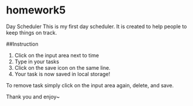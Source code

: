 # homework5
Day Scheduler
This is my first day scheduler. It is created to help people to keep things on track.

##Instruction
1. Click on the input area next to time
2. Type in your tasks
3. Click on the save icon on the same line.
4. Your task is now saved in local storage!

To remove task simply click on the input area again, delete, and save. 

Thank you and enjoy~
